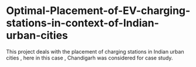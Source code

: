# Optimal-Placement-of-EV-charging-stations-in-context-of-Indian-urban-cities
This project deals with the placement of charging stations in Indian urban cities , here in this case , Chandigarh was considered for case study.
